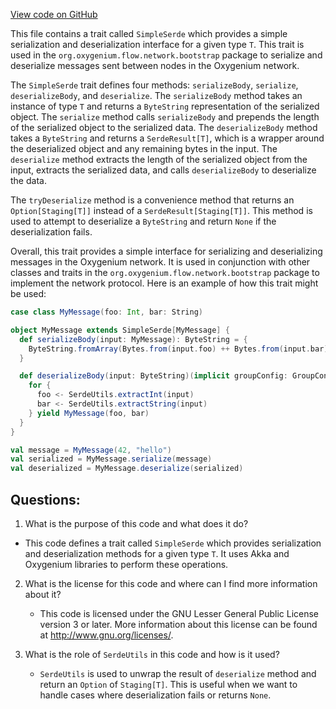 [View code on GitHub](https://github.com/oxygenium/oxygenium/flow/src/main/scala/org/oxygenium/flow/network/bootstrap/SimpleSerde.scala)

This file contains a trait called `SimpleSerde` which provides a simple serialization and deserialization interface for a given type `T`. This trait is used in the `org.oxygenium.flow.network.bootstrap` package to serialize and deserialize messages sent between nodes in the Oxygenium network.

The `SimpleSerde` trait defines four methods: `serializeBody`, `serialize`, `deserializeBody`, and `deserialize`. The `serializeBody` method takes an instance of type `T` and returns a `ByteString` representation of the serialized object. The `serialize` method calls `serializeBody` and prepends the length of the serialized object to the serialized data. The `deserializeBody` method takes a `ByteString` and returns a `SerdeResult[T]`, which is a wrapper around the deserialized object and any remaining bytes in the input. The `deserialize` method extracts the length of the serialized object from the input, extracts the serialized data, and calls `deserializeBody` to deserialize the data.

The `tryDeserialize` method is a convenience method that returns an `Option[Staging[T]]` instead of a `SerdeResult[Staging[T]]`. This method is used to attempt to deserialize a `ByteString` and return `None` if the deserialization fails.

Overall, this trait provides a simple interface for serializing and deserializing messages in the Oxygenium network. It is used in conjunction with other classes and traits in the `org.oxygenium.flow.network.bootstrap` package to implement the network protocol. Here is an example of how this trait might be used:

```scala
case class MyMessage(foo: Int, bar: String)

object MyMessage extends SimpleSerde[MyMessage] {
  def serializeBody(input: MyMessage): ByteString = {
    ByteString.fromArray(Bytes.from(input.foo) ++ Bytes.from(input.bar))
  }

  def deserializeBody(input: ByteString)(implicit groupConfig: GroupConfig): SerdeResult[MyMessage] = {
    for {
      foo <- SerdeUtils.extractInt(input)
      bar <- SerdeUtils.extractString(input)
    } yield MyMessage(foo, bar)
  }
}

val message = MyMessage(42, "hello")
val serialized = MyMessage.serialize(message)
val deserialized = MyMessage.deserialize(serialized)
```
## Questions: 
 1. What is the purpose of this code and what does it do?
   - This code defines a trait called `SimpleSerde` which provides serialization and deserialization methods for a given type `T`. It uses Akka and Oxygenium libraries to perform these operations.

2. What is the license for this code and where can I find more information about it?
   - This code is licensed under the GNU Lesser General Public License version 3 or later. More information about this license can be found at <http://www.gnu.org/licenses/>.

3. What is the role of `SerdeUtils` in this code and how is it used?
   - `SerdeUtils` is used to unwrap the result of `deserialize` method and return an `Option` of `Staging[T]`. This is useful when we want to handle cases where deserialization fails or returns `None`.
